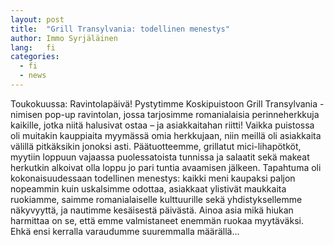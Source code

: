 ```yaml
---
layout: post
title:  "Grill Transylvania: todellinen menestys"
author: Immo Syrjäläinen
lang:   fi
categories:
  - fi
  - news
---
```


Toukokuussa: Ravintolapäivä! Pystytimme Koskipuistoon Grill Transylvania -nimisen pop-up ravintolan, jossa tarjosimme romanialaisia perinneherkkuja kaikille, jotka niitä halusivat ostaa – ja asiakkaitahan riitti! Vaikka puistossa oli muitakin kauppiaita myymässä omia herkkujaan, niin meillä oli asiakkaita välillä pitkäksikin jonoksi asti. Päätuotteemme, grillatut mici-lihapötköt, myytiin loppuun vajaassa puolessatoista tunnissa ja salaatit sekä makeat herkutkin alkoivat olla loppu jo pari tuntia avaamisen jälkeen. Tapahtuma oli kokonaisuudessaan todellinen menestys: kaikki meni kaupaksi paljon nopeammin kuin uskalsimme odottaa, asiakkaat ylistivät maukkaita ruokiamme, saimme romanialaiselle kulttuurille sekä yhdistyksellemme näkyvyyttä, ja nautimme kesäisestä päivästä. Ainoa asia mikä hiukan harmittaa on se, että emme valmistaneet enemmän ruokaa myytäväksi. Ehkä ensi kerralla varaudumme suuremmalla määrällä…

<!-- Katso kuvia [täältä](/fi/gallery/2014/05/17/restaurant-day.html). -->